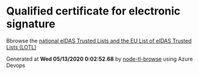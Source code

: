 # Qualified certificate for electronic signature 
 Bbrowse the [national eIDAS Trusted Lists and the EU List of eIDAS Trusted Lists (LOTL)](https://webgate.ec.europa.eu/tl-browser/#/) 
 
 
Generated at **Wed 05/13/2020  0:02:52.68** by [node-tl-browse](https://github.com/ymedlop/node-tl-browser) using Azure Devops 
